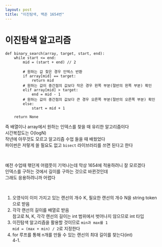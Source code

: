 ```yaml
---
layout: post
title: "이진탐색, 백준 1654번"
---
```


# 이진탐색 알고리즘
```
def binary_search(array, target, start, end):
    while start <= end:
        mid = (start + end) // 2

        # 원하는 값 찾은 경우 인덱스 반환
        if array[mid] == target:
            return mid
        # 원하는 값이 중간점의 값보다 작은 경우 왼쪽 부분(절반의 왼쪽 부분) 확인
        elif array[mid] > target:
            end = mid - 1
        # 원하는 값이 중간점의 값보다 큰 경우 오른쪽 부분(절반의 오른쪽 부분) 확인
        else:
            start = mid + 1

    return None
```
즉 배열이나 array에서 원하는 인덱스를 찾을 때 유리한 알고리즘이다  
시간복잡도는 O(logN)  
작년에 아무것도 모르고 알고리즘 수업 들을 때 배웠었다  
파이썬은 저렇게 쓸 필요도 없고 `bisect` 라이브러리를 쓰면 된다고 한다  

<br>

예전 수업때 핶던게 어렴풋이 기억나는데 막상 1654에 적용하려니 잘 모르겠다  
인덱스를 구하는 것에서 길이를 구하는 것으로 바뀐것인데  
그래도 응용하려니까 어렵다  

<br>

1. 오영식이 이미 가지고 있는 랜선의 개수 K, 필요한 랜선의 개수 N을 string token으로 받음  
2. 각각 랜선의 길이를 배열로 받음  
참고로 N, K, 각각 랜선의 길이는 int 범위에서 벗어나지 않으므로 int 타입  
3. 이진탐색 알고리즘을 활용할 것이므로 `min과 max를 1`  
`mid = (max + min) / 2`로 지정한다  
4. for 루프를 통해 n개를 만들 수 있는 랜선의 최대 길이를 찾는다(int)  
4-1. 
